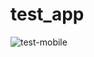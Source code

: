 # test_app
![test-mobile](https://github.com/Nutapol/test_app/assets/98157446/2d71c0e3-fc88-48a9-a6e4-a4831f1713ff)


